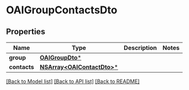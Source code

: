 # OAIGroupContactsDto

## Properties
Name | Type | Description | Notes
------------ | ------------- | ------------- | -------------
**group** | [**OAIGroupDto***](OAIGroupDto) |  | 
**contacts** | [**NSArray&lt;OAIContactDto&gt;***](OAIContactDto) |  | 

[[Back to Model list]](../README#documentation-for-models) [[Back to API list]](../README#documentation-for-api-endpoints) [[Back to README]](../README)


